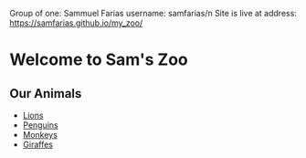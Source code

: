<!DOCTYPE html>
Group of one:             Sammuel Farias username: samfarias/n
Site is live at address:  https://samfarias.github.io/my_zoo/
<html lang="en">
<head>
  <meta charset="UTF-8">
  <title>Sam's Zoo</title>
</head>
<body>

  <h1>Welcome to Sam's Zoo</h1>

  <nav>
    <h2>Our Animals</h2>
    <ul>
      <li><a href="lions.html">Lions</a></li>
      <li><a href="penguins.html">Penguins</a></li>
      <li><a href="monkeys.html">Monkeys</a></li>
      <li><a href="giraffes.html">Giraffes</a></li>
    </ul>
  </nav>

</body>
</html>
